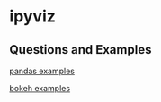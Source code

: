 # ipyviz

## Questions and Examples
[pandas examples](https://github.com/EmbraceLife/ipyviz/blob/master/pandas_examples.md)     

[bokeh examples](https://github.com/EmbraceLife/ipyviz/blob/master/bokeh_example.md)
